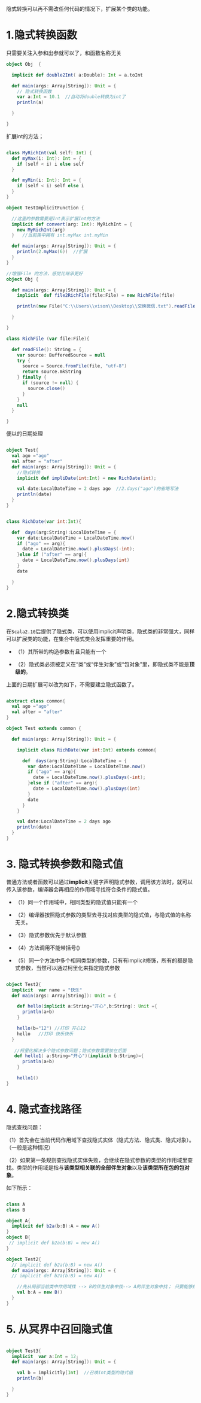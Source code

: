 

隐式转换可以再不需改任何代码的情况下，扩展某个类的功能。

# 1.隐式转换函数

只需要关注入参和出参就可以了，和函数名称无关

```scala
object Obj  {

  implicit def double2Int( a:Double): Int = a.toInt

  def main(args: Array[String]): Unit = {
    // 隐式转换函数
    var a:Int = 10.1  //自动将double转换为int了
    println(a)

  }

}
```

扩展int的方法； 

```scala

class MyRichInt(val self: Int) {
  def myMax(i: Int): Int = {
    if (self < i) i else self
  }

  def myMin(i: Int): Int = {
    if (self < i) self else i
  }
}

object TestImplicitFunction {

  //这里的参数需要是Int表示扩展Int的方法
  implicit def convert(arg: Int): MyRichInt = {
    new MyRichInt(arg)
  }   //当前类中拥有 int.myMax int.myMin

  def main(args: Array[String]): Unit = {
    println(2.myMax(6))  //扩展
  }
}
```

```scala
//增强File 的方法，感觉比继承更好
object Obj {

  def main(args: Array[String]): Unit = {
    implicit  def file2RichFile(file:File) = new RichFile(file)

    println(new File("C:\\Users\\vison\\Desktop\\交换微信.txt").readFile())

  }

}

class RichFile (var file:File){

  def readFile(): String = {
    var source: BufferedSource = null
    try {
      source = Source.fromFile(file, "utf-8")
      return source.mkString
    } finally {
      if (source != null) {
        source.close()
      }
    }
    null
  }

}

```

便以的日期处理

```scala

object Test{
  val ago ="ago"
  val after = "after"
  def main(args: Array[String]): Unit = {
	//隐式转换
    implicit def impliDate(int:Int) = new RichDate(int);

    val date:LocalDateTime = 2 days ago  //2.days("ago")的省略写法
    println(date)
  }
}


class RichDate(var int:Int){

  def  days(arg:String):LocalDateTime = {
    var date:LocalDateTime = LocalDateTime.now()
    if ("ago" == arg){
      date = LocalDateTime.now().plusDays(-int);
    }else if ("after" == arg){
      date = LocalDateTime.now().plusDays(int)
    }
    date

  }
}
```





# 2.隐式转换类

​		在`Scala2.10`后提供了隐式类，可以使用implicit声明类，隐式类的非常强大，同样可以扩展类的功能，在集合中隐式类会发挥重要的作用。

- （1）其所带的构造参数有且只能有一个

- （2）隐式类必须被定义在“类”或“伴生对象”或“包对象”里，即隐式类不能是**顶级的**。



上面的日期扩展可以改为如下，不需要建立隐式函数了。

```scala

abstract class common{
  val ago ="ago"
  val after = "after"
}

object Test extends common {

  def main(args: Array[String]): Unit = {

    implicit class RichDate(var int:Int) extends common{

      def  days(arg:String):LocalDateTime = {
        var date:LocalDateTime = LocalDateTime.now()
        if ("ago" == arg){
          date = LocalDateTime.now().plusDays(-int);
        }else if ("after" == arg){
          date = LocalDateTime.now().plusDays(int)
        }
        date
      }
    }

    val date:LocalDateTime = 2 days ago
    println(date)
  }
}

```





# 3. 隐式转换参数和隐式值

​		普通方法或者函数可以通过**implicit**关键字声明隐式参数，调用该方法时，就可以传入该参数，编译器会再相应的作用域寻找符合条件的隐式值。

- （1）同一个作用域中，相同类型的隐式值只能有一个

- （2）编译器按照隐式参数的类型去寻找对应类型的隐式值，与隐式值的名称无关。

- （3）隐式参数优先于默认参数
- （4）方法调用不能带括号()
- （5）同一个方法中多个相同类型的参数，只有有implicit修饰，所有的都是隐式参数，当然可以通过柯里化来指定隐式参数



```scala

object Test2{
  implicit  var name = "快乐"
  def main(args: Array[String]): Unit = {

    def hello(implicit a:String="开心",b:String): Unit ={
      println(a+b)
    }

    hello(b="12") //打印 开心12
    hello   //打印 快乐快乐
  }
    
   //柯里化解决多个隐式参数问题；隐式参数需要放在后面 
   def hello1( a:String="开心")(implicit b:String)={
      println(a+b)
    }

    hello1()
}
```



# 4. 隐式查找路径

隐式查找问题：

（1）首先会在当前代码作用域下查找隐式实体（隐式方法、隐式类、隐式对象）。（一般是这种情况）

（2）如果第一条规则查找隐式实体失败，会继续在隐式参数的类型的作用域里查找。类型的作用域是指与**该类型相关联的全部伴生对象**以及**该类型所在包的包对象**。

如下所示：

```scala

class A
class B

object A{
  implicit def b2a(b:B):A = new A()
}
object B{
 // implicit def b2a(b:B) = new A()  
}

object Test2{
  // implicit def b2a(b:B) = new A()
  def main(args: Array[String]): Unit = {
  // implicit def b2a(b:B) = new A()

    //先从局部当前类中作用域找 --> B的伴生对象中找--> A的伴生对象中找； 只要能够找到就可以
    val b:A = new B()
  }
}

```



# 5. 从冥界中召回隐式值

```scala

object Test3{
  implicit  var a:Int = 12;
  def main(args: Array[String]): Unit = {

    val b = implicitly[Int]  //召唤Int类型的隐式值
    println(b)

  }
}

```



